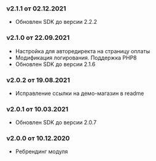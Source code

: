 ### v2.1.1 от 02.12.2021
* Обновлен SDK до версии 2.2.2

### v2.1.0 от 22.09.2021
* Настройка для авторедиректа на страницу оплаты
* Модификация логирования. Поддержка PHP8
* Обновлен SDK до версии 2.1.6

### v2.0.2 от 19.08.2021
* Исправление ссылки на демо-магазин в readme

### v2.0.1 от 10.03.2021
* Обновлен SDK до версии 2.0.7

### v2.0.0 от 10.12.2020
* Ребрендинг модуля
